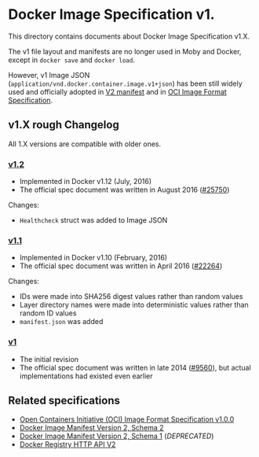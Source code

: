 # Docker Image Specification v1.

This directory contains documents about Docker Image Specification v1.X.

The v1 file layout and manifests are no longer used in Moby and Docker, except in `docker save` and `docker load`.

However, v1 Image JSON (`application/vnd.docker.container.image.v1+json`) has been still widely
used and officially adopted in [V2 manifest](https://github.com/docker/distribution/blob/master/docs/spec/manifest-v2-2.md)
and in [OCI Image Format Specification](https://github.com/opencontainers/image-spec).

## v1.X rough Changelog

All 1.X versions are compatible with older ones.

### [v1.2](v1.2.md)

* Implemented in Docker v1.12 (July, 2016)
* The official spec document was written in August 2016 ([#25750](https://github.com/helmutkemper/moby/pull/25750))

Changes:

* `Healthcheck` struct was added to Image JSON

### [v1.1](v1.1.md)

* Implemented in Docker v1.10 (February, 2016)
* The official spec document was written in April 2016 ([#22264](https://github.com/helmutkemper/moby/pull/22264))

Changes:

* IDs were made into SHA256 digest values rather than random values
* Layer directory names were made into deterministic values rather than random ID values
* `manifest.json` was added 

### [v1](v1.md)

* The initial revision
* The official spec document was written in late 2014 ([#9560](https://github.com/helmutkemper/moby/pull/9560)), but actual implementations had existed even earlier


## Related specifications

* [Open Containers Initiative (OCI) Image Format Specification v1.0.0](https://github.com/opencontainers/image-spec/tree/v1.0.0)
* [Docker Image Manifest Version 2, Schema 2](https://github.com/docker/distribution/blob/master/docs/spec/manifest-v2-2.md)
* [Docker Image Manifest Version 2, Schema 1](https://github.com/docker/distribution/blob/master/docs/spec/manifest-v2-1.md) (*DEPRECATED*)
* [Docker Registry HTTP API V2](https://docs.docker.com/registry/spec/api/)
